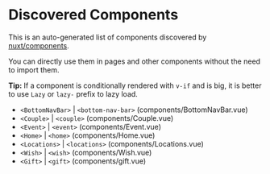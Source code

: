 # Discovered Components

This is an auto-generated list of components discovered by [nuxt/components](https://github.com/nuxt/components).

You can directly use them in pages and other components without the need to import them.

**Tip:** If a component is conditionally rendered with `v-if` and is big, it is better to use `Lazy` or `lazy-` prefix to lazy load.

- `<BottomNavBar>` | `<bottom-nav-bar>` (components/BottomNavBar.vue)
- `<Couple>` | `<couple>` (components/Couple.vue)
- `<Event>` | `<event>` (components/Event.vue)
- `<Home>` | `<home>` (components/Home.vue)
- `<Locations>` | `<locations>` (components/Locations.vue)
- `<Wish>` | `<wish>` (components/Wish.vue)
- `<Gift>` | `<gift>` (components/gift.vue)
